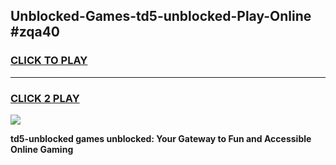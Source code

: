 
## Unblocked-Games-td5-unblocked-Play-Online #zqa40
<h3>
<a href="https://news.freeplayer.one?title=td5-unblocked&ref=3">CLICK TO PLAY</a></h3>
<hr>

<h3>
<a href="https://news.freeplayer.one?title=td5-unblocked&ref=3">CLICK 2 PLAY</a>
  
</h3>

<a href="https://news.freeplayer.one?title=td5-unblocked&ref=3"><img src="https://clearcache.store/games.png"></a>


**td5-unblocked games unblocked: Your Gateway to Fun and Accessible Online Gaming**
